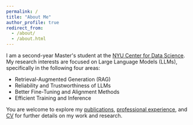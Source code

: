 ```yaml
---
permalink: /
title: "About Me"
author_profile: true
redirect_from: 
  - /about/
  - /about.html
---
```


I am a second-year Master's student at the [NYU Center for Data Science](https://cds.nyu.edu). My research interests are focused on Large Language Models (LLMs), specifically in the following four areas:

- Retrieval-Augmented Generation (RAG)
- Reliability and Trustworthiness of LLMs
- Better Fine-Tuning and Alignment Methods
- Efficient Training and Inference

You are welcome to explore my [publications](publications/), [professional experience](teaching/), and [CV](assets/CV_HaoyanYang.pdf) for further details on my work and research.
